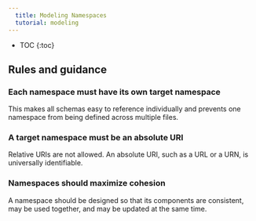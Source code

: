 ```yaml
---
  title: Modeling Namespaces
  tutorial: modeling
---
```


- TOC
{:toc}

## Rules and guidance

### Each namespace must have its own target namespace

This makes all schemas easy to reference individually and prevents one namespace from being defined across multiple files.

### A target namespace must be an absolute URI

Relative URIs are not allowed. An absolute URI, such as a URL or a URN, is universally identifiable.

### Namespaces should maximize cohesion

A namespace should be designed so that its components are consistent, may be used together, and may be updated at the same time.
